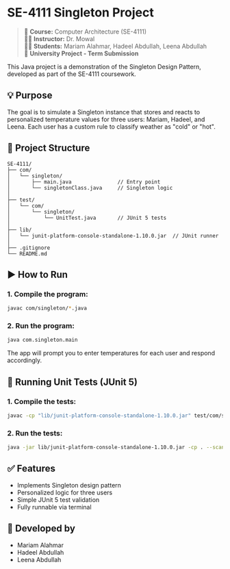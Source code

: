 # SE-4111 Singleton Project

> 🏫 **Course:** Computer Architecture (SE-4111)  
> 👨‍🏫 **Instructor:** Dr. Mowal  
> 🧑‍🎓 **Students:** Mariam Alahmar, Hadeel Abdullah, Leena Abdullah  
> 📅 **University Project - Term Submission**

This Java project is a demonstration of the Singleton Design Pattern, developed as part of the SE-4111 coursework.

## 💡 Purpose

The goal is to simulate a Singleton instance that stores and reacts to personalized temperature values for three users: Mariam, Hadeel, and Leena. Each user has a custom rule to classify weather as "cold" or "hot".

## 📁 Project Structure

```
SE-4111/
├── com/
│   └── singleton/
│       ├── main.java               // Entry point
│       └── singletonClass.java     // Singleton logic
│
├── test/
│   └── com/
│       └── singleton/
│           └── UnitTest.java       // JUnit 5 tests
│
├── lib/
│   └── junit-platform-console-standalone-1.10.0.jar  // JUnit runner
│
├── .gitignore
└── README.md
```

## ▶ How to Run

### 1. Compile the program:

```bash
javac com/singleton/*.java
```

### 2. Run the program:

```bash
java com.singleton.main
```

The app will prompt you to enter temperatures for each user and respond accordingly.

## 🧪 Running Unit Tests (JUnit 5)

### 1. Compile the tests:

```bash
javac -cp "lib/junit-platform-console-standalone-1.10.0.jar" test/com/singleton/UnitTest.java
```

### 2. Run the tests:

```bash
java -jar lib/junit-platform-console-standalone-1.10.0.jar -cp . --scan-classpath
```

## ✅ Features

- Implements Singleton design pattern
- Personalized logic for three users
- Simple JUnit 5 test validation
- Fully runnable via terminal

## 🧠 Developed by

- Mariam Alahmar
- Hadeel Abdullah
- Leena Abdullah
